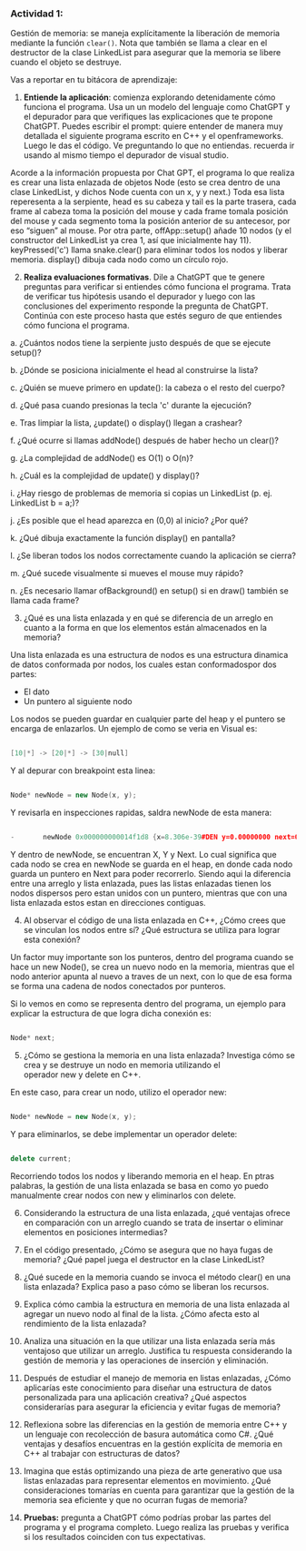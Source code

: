### Actividad 1:

Gestión de memoria: se maneja explícitamente la liberación de memoria mediante la función `clear()`. Nota que también se llama a clear en el destructor de la clase LinkedList para asegurar que la memoria se libere cuando el objeto se destruye.

Vas a reportar en tu bitácora de aprendizaje:

1. **Entiende la aplicación**: comienza explorando detenidamente cómo funciona el programa. Usa un un modelo del lenguaje como ChatGPT y el depurador para que verifiques las explicaciones que te propone ChatGPT. Puedes escribir el prompt: quiere entender de manera muy detallada el siguiente programa escrito en C++ y el openframeworks. Luego le das el código. Ve preguntando lo que no entiendas. recuerda ir usando al mismo tiempo el depurador de visual studio.

Acorde a la información propuesta por Chat GPT, el programa lo que realiza es crear una lista enlazada de objetos Node (esto se crea dentro de una clase LinkedList, y dichos Node cuenta con un x, y y next.) Toda esa lista reperesenta a la serpiente, head es su cabeza y tail es la parte trasera, cada frame al cabeza toma la posición del mouse y cada frame tomala posición del mouse y cada segmento toma la posición anterior de su antecesor, por eso “siguen” al mouse.
Por otra parte, offApp::setup() añade 10 nodos (y el constructor del LinkedList ya crea 1, así que inicialmente hay 11). keyPressed('c') llama snake.clear() para eliminar todos los nodos y liberar memoria. display() dibuja cada nodo como un círculo rojo.

2. **Realiza evaluaciones formativas**. Dile a ChatGPT que te genere preguntas para verificar si entiendes cómo funciona el programa. Trata de verificar tus hipótesis usando el depurador y luego con las conclusiones del experimento responde la pregunta de ChatGPT. Continúa con este proceso hasta que estés seguro de que entiendes cómo funciona el programa.


a. ¿Cuántos nodos tiene la serpiente justo después de que se ejecute setup()?

b. ¿Dónde se posiciona inicialmente el head al construirse la lista?

c. ¿Quién se mueve primero en update(): la cabeza o el resto del cuerpo?

d. ¿Qué pasa cuando presionas la tecla 'c' durante la ejecución?

e. Tras limpiar la lista, ¿update() o display() llegan a crashear?

f. ¿Qué ocurre si llamas addNode() después de haber hecho un clear()?

g. ¿La complejidad de addNode() es O(1) o O(n)?

h. ¿Cuál es la complejidad de update() y display()?

i. ¿Hay riesgo de problemas de memoria si copias un LinkedList (p. ej. LinkedList b = a;)?

j. ¿Es posible que el head aparezca en (0,0) al inicio? ¿Por qué?

k. ¿Qué dibuja exactamente la función display() en pantalla?

l. ¿Se liberan todos los nodos correctamente cuando la aplicación se cierra?

m. ¿Qué sucede visualmente si mueves el mouse muy rápido?

n. ¿Es necesario llamar ofBackground() en setup() si en draw() también se llama cada frame?



3. ¿Qué es una lista enlazada y en qué se diferencia de un arreglo en cuanto a la forma en que los elementos están almacenados en la memoria?

Una lista enlazada es una estructura de nodos es una estructura dinamica de datos conformada por nodos, los cuales estan conformadospor dos partes:

- El dato
- Un puntero al siguiente nodo

Los nodos se pueden guardar en cualquier parte del heap y el puntero se encarga de enlazarlos. Un ejemplo de como se veria en Visual es:

```cpp

[10|*] -> [20|*] -> [30|null]

```

Y al depurar con breakpoint esta linea:

```cpp

Node* newNode = new Node(x, y);

```
Y revisarla en inspecciones rapidas, saldra newNode de esta manera:

```cpp

-		newNode	0x000000000014f1d8 {x=8.306e-39#DEN y=0.00000000 next=0x00000000005a7280 {x=3.41384697 y=1.401e-45#DEN ...} }	Node *

```
Y dentro de newNode, se encuentran X, Y y Next. Lo cual significa que cada nodo se crea en newNode se guarda en el heap, en donde cada nodo guarda un puntero en Next para poder recorrerlo. Siendo aqui la diferencia entre una arreglo y lista enlazada, pues las listas enlazadas tienen los nodos dispersos pero estan unidos con un puntero, mientras que con una lista enlazada estos estan en direcciones contiguas.

4. Al observar el código de una lista enlazada en C++, ¿Cómo crees que se vinculan los nodos entre sí? ¿Qué estructura se utiliza para lograr esta conexión?

Un factor muy importante son los punteros, dentro del programa cuando se hace un new Node(), se crea un nuevo nodo en la memoria, mientras que el nodo anterior apunta al nuevo a traves de un next, con lo que de esa forma se forma una cadena de nodos conectados por punteros.

Si lo vemos en como se representa dentro del programa, un ejemplo para explicar la estructura de que logra dicha conexión es:

```cpp

Node* next;

```

5. ¿Cómo se gestiona la memoria en una lista enlazada? Investiga cómo se crea y se destruye un nodo en memoria utilizando el operador new y delete en C++.

En este caso, para crear un nodo, utilizo el operador new:

```cpp

Node* newNode = new Node(x, y);

```

Y para eliminarlos, se debe implementar un operador delete:

```cpp

delete current;

```

Recorriendo todos los nodos y liberando memoria en el heap. En ptras palabras, la gestión de una lista enlazada se basa en como yo puedo manualmente crear nodos con new y eliminarlos con delete.

6. Considerando la estructura de una lista enlazada, ¿qué ventajas ofrece en comparación con un arreglo cuando se trata de insertar o eliminar elementos en posiciones intermedias?



7. En el código presentado, ¿Cómo se asegura que no haya fugas de memoria? ¿Qué papel juega el destructor en la clase LinkedList?
8. ¿Qué sucede en la memoria cuando se invoca el método clear() en una lista enlazada? Explica paso a paso cómo se liberan los recursos.



9. Explica cómo cambia la estructura en memoria de una lista enlazada al agregar un nuevo nodo al final de la lista. ¿Cómo afecta esto al rendimiento de la lista enlazada?



10. Analiza una situación en la que utilizar una lista enlazada sería más ventajoso que utilizar un arreglo. Justifica tu respuesta considerando la gestión de memoria y las operaciones de inserción y eliminación.



11. Después de estudiar el manejo de memoria en listas enlazadas, ¿Cómo aplicarías este conocimiento para diseñar una estructura de datos personalizada para una aplicación creativa? ¿Qué aspectos considerarías para asegurar la eficiencia y evitar fugas de memoria?



12. Reflexiona sobre las diferencias en la gestión de memoria entre C++ y un lenguaje con recolección de basura automática como C#. ¿Qué ventajas y desafíos encuentras en la gestión explícita de memoria en C++ al trabajar con estructuras de datos?



13. Imagina que estás optimizando una pieza de arte generativo que usa listas enlazadas para representar elementos en movimiento. ¿Qué consideraciones tomarías en cuenta para garantizar que la gestión de la memoria sea eficiente y que no ocurran fugas de memoria?



14. **Pruebas:** pregunta a ChatGPT cómo podrías probar las partes del programa y el programa completo. Luego realiza las pruebas y verifica si los resultados coinciden con tus expectativas.